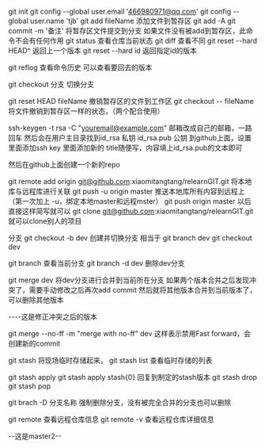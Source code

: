 git init
git config --global user.email '466980971@qq.com'
git config --global user.name 'tjb'
git add fileName   添加文件到暂存区
git add -A
git commit -m '备注'  将暂存区文件提交到分支   如果文件没有被add到暂存区，此命令不会有任何作用
git status   查看仓库当前状态
git diff 查看不同
git reset --hard HEAD^    返回上一个版本
git reset --hard id       返回指定id的版本

git reflog    查看命令历史  可以查看要回去的版本

git checkout 分支         切换分支

git reset HEAD fileName  撤销暂存区的文件到工作区
git checkout -- fileName    将文件撤销到暂存区一样的状态，（两个配合使用）


 ssh-keygen -t rsa -C "youremail@example.com"   邮箱改成自己的邮箱，一路回车
 然后会在用户主目录找到id_rsa      私钥
                      id_rsa.pub  公钥
 到github上面，设置里面添加ssh key  里面添加新的   title随便写，内容填上id_rsa.pub的文本即可


 然后在github上面创建一个新的repo

 git remote add origin git@github.com:xiaomitangtang/relearnGIT.git
 将本地库与远程库进行关联
 git push -u origin master   推送本地库所有内容到远程上（第一次加上 -u，绑定本地master和远程mster）
 git push origin master   以后直接这样简写就可以
 git clone git@github.com:xiaomitangtang/relearnGIT.git   就可以clone别人的项目


分支
git checkout -b dev   创建并切换分支
相当于
  git branch dev
  git checkout dev

  git branch  查看当前分支
  git branch -d dev 删除dev分支

git merge dev   将dev分支进行合并到当前所在分支
            如果两个版本合并之后发现冲突了，需要手动修改之后再次add  commit
             然后就将其他版本合并到当前版本了，可以删除其他版本

----这是修正冲突之后的版本


git merge --no-ff -m "merge with no-ff" dev  这样表示禁用Fast forward，会创建新的commit

git stash    将现场临时存储起来，
git stash list 查看临时存储的列表


git stash apply
git stash apply stash{0}   回复到制定的stash版本
git stash drop
git stash pop


git brach -D 分支名称    强制删除分支，没有被完全合并的分支也可以删除


git remote 查看远程仓库信息
git remote -v  查看远程仓库详细信息


--这是master2--
